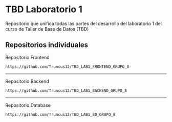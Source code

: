 # TBD Laboratorio 1
Repositorio que unifica todas las partes del desarrollo del laboratorio 1 del curso de Taller de Base de Datos (TBD)

## Repositorios individuales

Repositorio Frontend
```bash
https://github.com/Truncus12/TBD_LAB1_FRONTEND_GRUPO_8
```
---
Repositorio Backend
```bash
https://github.com/Truncus12/TBD_LAB1_BACKEND_GRUPO_8
```
---
Repositorio Database
```bash
https://github.com/Truncus12/TBD_LAB1_BD_GRUPO_8
```
